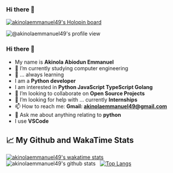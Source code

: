 ### Hi there 👋
[![akinolaemmanuel49's Holopin board](https://holopin.io/api/user/board?user=krazykahunaguy)](https://holopin.io/@krazykahunaguy)

![@akinolaemmanuel49's profile view](https://komarev.com/ghpvc/?username=akinolaemmanuel49&style=for-the-badge)

### Hi there 👋
- My name is **Akinola Abiodun Emmanuel** 
- 📖 I’m currently studying computer engineering 
- 🌱 ... always learning
- I am a **Python developer**
- I am interested in **Python JavaScript TypeScript Golang**
- 👯 I’m looking to collaborate on **Open Source Projects**
- 🤔 I’m looking for help with ... currently **Internships**
- 📫 How to reach me: **Gmail: akinolaemmanuel49@gmail.com**
- 💬 Ask me about anything relating to **python**
- I use **VSCode** 
&nbsp;

## :chart_with_upwards_trend:   My Github and WakaTime Stats
[![akinolaemmanuel49's wakatime stats](https://github-readme-stats.vercel.app/api/wakatime?username=akinolaemmanuel49&border_radius=10)](#)
![akinolaemmanuel49's github stats](https://github-readme-stats.vercel.app/api?username=akinolaemmanuel49&show_icons=true&theme=default&border_radius=10)
&nbsp;
[![Top Langs](https://github-readme-stats.vercel.app/api/top-langs/?username=akinolaemmanuel49&layout=compact&border_radius=10)](https://github.com/akinolaemmanuel49/akinolaemmanuel49)

<!--
**akinolaemmanuel49/akinolaemmanuel49** is a ✨ _special_ ✨ repository because its `README.md` (this file) appears on your GitHub profile.

Here are some ideas to get you started:

- 🔭 I’m currently working on ...
- 🌱 I’m currently learning ...
- 👯 I’m looking to collaborate on ...
- 🤔 I’m looking for help with ...
- 💬 Ask me about ...
- 📫 How to reach me: ...
- 😄 Pronouns: ...
- ⚡ Fun fact: ...
-->
